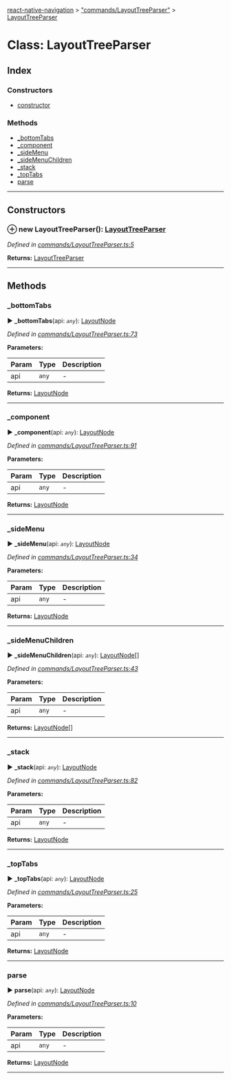 [react-native-navigation](../README.md) > ["commands/LayoutTreeParser"](../modules/_commands_layouttreeparser_.md) > [LayoutTreeParser](../classes/_commands_layouttreeparser_.layouttreeparser.md)



# Class: LayoutTreeParser

## Index

### Constructors

* [constructor](_commands_layouttreeparser_.layouttreeparser.md#constructor)


### Methods

* [_bottomTabs](_commands_layouttreeparser_.layouttreeparser.md#_bottomtabs)
* [_component](_commands_layouttreeparser_.layouttreeparser.md#_component)
* [_sideMenu](_commands_layouttreeparser_.layouttreeparser.md#_sidemenu)
* [_sideMenuChildren](_commands_layouttreeparser_.layouttreeparser.md#_sidemenuchildren)
* [_stack](_commands_layouttreeparser_.layouttreeparser.md#_stack)
* [_topTabs](_commands_layouttreeparser_.layouttreeparser.md#_toptabs)
* [parse](_commands_layouttreeparser_.layouttreeparser.md#parse)



---
## Constructors
<a id="constructor"></a>


### ⊕ **new LayoutTreeParser**(): [LayoutTreeParser](_commands_layouttreeparser_.layouttreeparser.md)


*Defined in [commands/LayoutTreeParser.ts:5](https://github.com/wix/react-native-navigation/blob/961d36be/lib/src/commands/LayoutTreeParser.ts#L5)*





**Returns:** [LayoutTreeParser](_commands_layouttreeparser_.layouttreeparser.md)

---


## Methods
<a id="_bottomtabs"></a>

###  _bottomTabs

► **_bottomTabs**(api: *`any`*): [LayoutNode](../interfaces/_commands_layouttreecrawler_.layoutnode.md)



*Defined in [commands/LayoutTreeParser.ts:73](https://github.com/wix/react-native-navigation/blob/961d36be/lib/src/commands/LayoutTreeParser.ts#L73)*



**Parameters:**

| Param | Type | Description |
| ------ | ------ | ------ |
| api | `any`   |  - |





**Returns:** [LayoutNode](../interfaces/_commands_layouttreecrawler_.layoutnode.md)





___

<a id="_component"></a>

###  _component

► **_component**(api: *`any`*): [LayoutNode](../interfaces/_commands_layouttreecrawler_.layoutnode.md)



*Defined in [commands/LayoutTreeParser.ts:91](https://github.com/wix/react-native-navigation/blob/961d36be/lib/src/commands/LayoutTreeParser.ts#L91)*



**Parameters:**

| Param | Type | Description |
| ------ | ------ | ------ |
| api | `any`   |  - |





**Returns:** [LayoutNode](../interfaces/_commands_layouttreecrawler_.layoutnode.md)





___

<a id="_sidemenu"></a>

###  _sideMenu

► **_sideMenu**(api: *`any`*): [LayoutNode](../interfaces/_commands_layouttreecrawler_.layoutnode.md)



*Defined in [commands/LayoutTreeParser.ts:34](https://github.com/wix/react-native-navigation/blob/961d36be/lib/src/commands/LayoutTreeParser.ts#L34)*



**Parameters:**

| Param | Type | Description |
| ------ | ------ | ------ |
| api | `any`   |  - |





**Returns:** [LayoutNode](../interfaces/_commands_layouttreecrawler_.layoutnode.md)





___

<a id="_sidemenuchildren"></a>

###  _sideMenuChildren

► **_sideMenuChildren**(api: *`any`*): [LayoutNode](../interfaces/_commands_layouttreecrawler_.layoutnode.md)[]



*Defined in [commands/LayoutTreeParser.ts:43](https://github.com/wix/react-native-navigation/blob/961d36be/lib/src/commands/LayoutTreeParser.ts#L43)*



**Parameters:**

| Param | Type | Description |
| ------ | ------ | ------ |
| api | `any`   |  - |





**Returns:** [LayoutNode](../interfaces/_commands_layouttreecrawler_.layoutnode.md)[]





___

<a id="_stack"></a>

###  _stack

► **_stack**(api: *`any`*): [LayoutNode](../interfaces/_commands_layouttreecrawler_.layoutnode.md)



*Defined in [commands/LayoutTreeParser.ts:82](https://github.com/wix/react-native-navigation/blob/961d36be/lib/src/commands/LayoutTreeParser.ts#L82)*



**Parameters:**

| Param | Type | Description |
| ------ | ------ | ------ |
| api | `any`   |  - |





**Returns:** [LayoutNode](../interfaces/_commands_layouttreecrawler_.layoutnode.md)





___

<a id="_toptabs"></a>

###  _topTabs

► **_topTabs**(api: *`any`*): [LayoutNode](../interfaces/_commands_layouttreecrawler_.layoutnode.md)



*Defined in [commands/LayoutTreeParser.ts:25](https://github.com/wix/react-native-navigation/blob/961d36be/lib/src/commands/LayoutTreeParser.ts#L25)*



**Parameters:**

| Param | Type | Description |
| ------ | ------ | ------ |
| api | `any`   |  - |





**Returns:** [LayoutNode](../interfaces/_commands_layouttreecrawler_.layoutnode.md)





___

<a id="parse"></a>

###  parse

► **parse**(api: *`any`*): [LayoutNode](../interfaces/_commands_layouttreecrawler_.layoutnode.md)



*Defined in [commands/LayoutTreeParser.ts:10](https://github.com/wix/react-native-navigation/blob/961d36be/lib/src/commands/LayoutTreeParser.ts#L10)*



**Parameters:**

| Param | Type | Description |
| ------ | ------ | ------ |
| api | `any`   |  - |





**Returns:** [LayoutNode](../interfaces/_commands_layouttreecrawler_.layoutnode.md)





___


